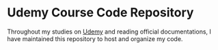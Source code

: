 # Udemy Course Code Repository

Throughout my studies on [Udemy](https://www.udemy.com/) and reading official documentations, I have maintained this repository to host and organize my code.
